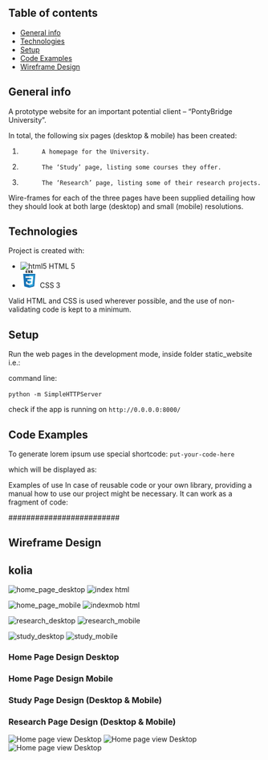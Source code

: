 ## Table of contents
* [General info](#general-info)
* [Technologies](#technologies)
* [Setup](#setup)
* [Code Examples](#Code-Examples)
* [Wireframe Design](#Wireframe-Design)

## General info

A prototype website for an important potential client – “PontyBridge University”. 

In total, the following six pages (desktop & mobile) has been created:
 
1.           A homepage for the University.
2.           The ‘Study’ page, listing some courses they offer.
3.           The ‘Research’ page, listing some of their research projects.

Wire-frames for each of the three pages have been supplied detailing how they should look at both large (desktop) and small (mobile) resolutions.

## Technologies
Project is created with:
</br>
* <img src="https://devicons.github.io/devicon/devicon.git/icons/html5/html5-original-wordmark.svg" alt="html5" width="35" height="35"/> HTML 5
* <img src="https://raw.githubusercontent.com/devicons/devicon/master/icons/css3/css3-original-wordmark.svg" alt="css3" width="35" height="35"/> CSS 3


Valid HTML and CSS is used wherever possible, and the use of non-validating code is kept to a minimum.

## Setup

Run the web pages in the development mode, inside folder static_website i.e.:

command line:

`python -m SimpleHTTPServer`

check if the app is running on `http://0.0.0.0:8000/`


## Code Examples
To generate lorem ipsum use special shortcode: `put-your-code-here`

which will be displayed as:

<p>Examples of use In case of reusable code or your own library, providing a manual how to use our project might be necessary. It can work as a fragment of code: </p>

#########################

## Wireframe Design

## kolia

![home_page_desktop](https://user-images.githubusercontent.com/47834415/96943570-785c4c80-14d0-11eb-8c00-217a854591d4.png)
![index html](https://user-images.githubusercontent.com/47834415/96943849-2e279b00-14d1-11eb-8fb0-2e808968734e.png)

![home_page_mobile](https://user-images.githubusercontent.com/47834415/96943988-94142280-14d1-11eb-9d2d-b4e7eb41a3b8.png)
![indexmob html](https://user-images.githubusercontent.com/47834415/96944021-a5f5c580-14d1-11eb-8b2b-97f7f9e115df.png)

![research_desktop](https://user-images.githubusercontent.com/47834415/96944050-b6a63b80-14d1-11eb-8849-db508a33b8e1.png)
![research_mobile](https://user-images.githubusercontent.com/47834415/96944065-c32a9400-14d1-11eb-8953-7e3d7586d8b9.png)

![study_desktop](https://user-images.githubusercontent.com/47834415/96944081-ccb3fc00-14d1-11eb-88f8-835bd0256abc.png)
![study_mobile](https://user-images.githubusercontent.com/47834415/96944100-d63d6400-14d1-11eb-96b0-0b4458e89802.png)


<h3>Home Page Design Desktop</h3>
<h3>Home Page Design Mobile</h3>
<h3>Study Page Design (Desktop & Mobile)</h3>
<h3>Research Page Design (Desktop & Mobile)</h3>
<img src="https://i.imgur.com/TlpBLnG.png" alt="Home page view Desktop" width="300" heigh="300"/>

<img src="https://i.imgur.com/iQmTSbm.png" alt="Home page view Desktop" width="400" heigh="100"/>

<img src="https://i.imgur.com/KBj5R4Y.png" alt="Home page view Desktop" width="300" heigh="300"/>


